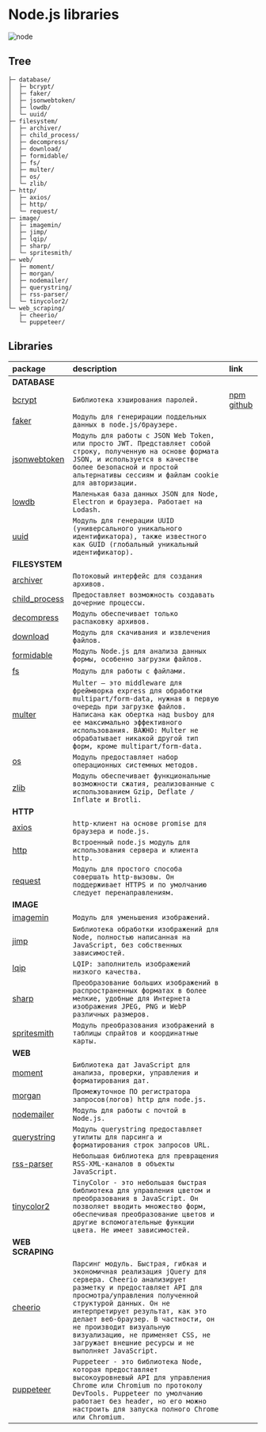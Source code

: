 Node.js libraries
===
![node](https://media.giphy.com/media/kdFc8fubgS31b8DsVu/giphy.gif)

Tree
---
    ├─ database/
    │  ├─ bcrypt/
    │  ├─ faker/
    │  ├─ jsonwebtoken/
    │  ├─ lowdb/
    │  └─ uuid/
    ├─ filesystem/
    │  ├─ archiver/
    │  ├─ child_process/
    │  ├─ decompress/
    │  ├─ download/
    │  ├─ formidable/
    │  ├─ fs/
    │  ├─ multer/
    │  ├─ os/
    │  └─ zlib/
    ├─ http/
    │  ├─ axios/
    │  ├─ http/
    │  └─ request/
    ├─ image/
    │  ├─ imagemin/
    │  ├─ jimp/
    │  ├─ lqip/
    │  ├─ sharp/
    │  └─ spritesmith/
    ├─ web/
    │  ├─ moment/
    │  ├─ morgan/
    │  ├─ nodemailer/
    │  ├─ querystring/
    │  ├─ rss-parser/
    │  └─ tinycolor2/
    └─ web_scraping/
       ├─ cheerio/
       └─ puppeteer/

Libraries
---
package                                   | description | link
:-----------------------------------------|:------------|:---
**DATABASE**                              |
[bcrypt](database/bcrypt)                 | `Библиотека хэширования паролей.` | [npm](https://www.npmjs.com/package/bcrypt) [github](https://github.com/kelektiv/node.bcrypt.js)
[faker](database/faker)                   | `Модуль для генерирации поддельных данных в node.js/браузере.`
[jsonwebtoken](database/jsonwebtoken)     | `Модуль для работы с JSON Web Token, или просто JWT. Представляет собой строку, полученную на основе формата JSON, и используется в качестве более безопасной и простой альтернативы сессиям и файлам cookie для авторизации.`
[lowdb](database/lowdb)                   | `Маленькая база данных JSON для Node, Electron и браузера. Работает на Lodash.`
[uuid](database/uuid)                     | `Модуль для генерации UUID (универсального уникального идентификатора), также известного как GUID (глобальный уникальный идентификатор).`
**FILESYSTEM**                            |
[archiver](filesystem/archiver)           | `Потоковый интерфейс для создания архивов.`
[child_process](filesystem/child_process) | `Предоставляет возможность создавать дочерние процессы.`
[decompress](filesystem/decompress)       | `Модуль обеспечивает только распаковку архивов.`
[download](filesystem/download)           | `Модуль для скачивания и извлечения файлов.`
[formidable](filesystem/formidable)       | `Модуль Node.js для анализа данных формы, особенно загрузки файлов.`
[fs](filesystem/fs)                       | `Модуль для работы с файлами.`
[multer](filesystem/multer)               | `Multer — это middleware для фреймворка express для обработки multipart/form-data, нужная в первую очередь при загрузке файлов. Написана как обертка над busboy для ее максимально эффективного использования. ВАЖНО: Multer не обрабатывает никакой другой тип форм, кроме multipart/form-data.`
[os](filesystem/os)                       | `Модуль предоставляет набор операционных системных методов.`
[zlib](filesystem/zlib)                   | `Модуль обеспечивает функциональные возможности сжатия, реализованные с использованием Gzip, Deflate / Inflate и Brotli.`
**HTTP**                                  | 
[axios](filesystem/axios)                 | `http-клиент на основе promise для браузера и node.js.`
[http](filesystem/http)                   | `Встроенный node.js модуль для использования сервера и клиента http.`
[request](filesystem/request)             | `Модуль для простого способа совершать http-вызовы. Он поддерживает HTTPS и по умолчанию следует перенаправлениям.`
**IMAGE**                                 |
[imagemin](image/imagemin)                | `Модуль для уменьшения изображений.`
[jimp](image/jimp)                        | `Библиотека обработки изображений для Node, полностью написанная на JavaScript, без собственных зависимостей.`
[lqip](image/lqip)                        | `LQIP: заполнитель изображений низкого качества.`
[sharp](image/sharp)                      | `Преобразование больших изображений в распространенных форматах в более мелкие, удобные для Интернета изображения JPEG, PNG и WebP различных размеров.`
[spritesmith](image/imagemin)             | `Модуль преобразования изображений в таблицы спрайтов и координатные карты.`
**WEB**                                   |
[moment](web/moment)                      | `Библиотека дат JavaScript для анализа, проверки, управления и форматирования дат.`
[morgan](web/morgan)                      | `Промежуточное ПО регистратора запросов(логов) http для node.js.`
[nodemailer](web/nodemailer)              | `Модуль для работы с почтой в Node.js.`
[querystring](web/querystring)            | `Модуль querystring предоставляет утилиты для парсинга и форматирования строк запросов URL. `
[rss-parser](web/rss-parser)              | `Небольшая библиотека для превращения RSS-XML-каналов в объекты JavaScript.`
[tinycolor2](web/tinycolor2)              | `TinyColor - это небольшая быстрая библиотека для управления цветом и преобразования в JavaScript. Он позволяет вводить множество форм, обеспечивая преобразование цветов и другие вспомогательные функции цвета. Не имеет зависимостей.`
**WEB SCRAPING**                          |
[cheerio](web_scraping/cheerio)           | `Парсинг модуль. Быстрая, гибкая и экономичная реализация jQuery для сервера. Cheerio анализирует разметку и предоставляет API для просмотра/управления полученной структурой данных. Он не интерпретирует результат, как это делает веб-браузер. В частности, он не производит визуальную визуализацию, не применяет CSS, не загружает внешние ресурсы и не выполняет JavaScript.`
[puppeteer](web_scraping/puppeteer)       | `Puppeteer - это библиотека Node, которая предоставляет высокоуровневый API для управления Chrome или Chromium по протоколу DevTools. Puppeteer по умолчанию работает без header, но его можно настроить для запуска полного Chrome или Chromium.`

